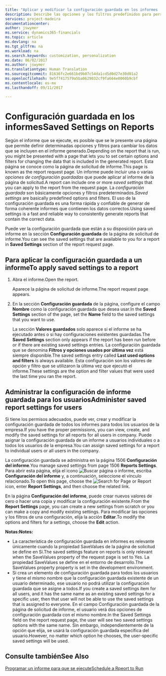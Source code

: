 ```yaml
---
title: "Aplicar y modificar la configuración guardada en los informes | Documentos de Microsoft"
description: Describe las opciones y los filtros predefinidos para personalizar un informe y para generar los datos correctos.
services: project-madeira
documentationcenter: 
author: jswymer
ms.service: dynamics365-financials
ms.topic: article
ms.devlang: na
ms.tgt_pltfrm: na
ms.workload: na
ms.search.keywords: customization, personalization
ms.date: 06/02/2017
ms.author: jswymer
ms.translationtype: Human Translation
ms.sourcegitcommit: 81636fc2e661bd9b07c54da1cd5d0d27e30d01a2
ms.openlocfilehash: 9e5f7417579a5ba0629032cf9fa664e0060b9cbf
ms.contentlocale: es-mx
ms.lasthandoff: 09/11/2017

---
```

# <a name="saved-settings-on-reports"></a><span data-ttu-id="af0ff-103">Configuración guardada en los informes</span><span class="sxs-lookup"><span data-stu-id="af0ff-103">Saved Settings on Reports</span></span>
<span data-ttu-id="af0ff-104">Según el informe que se ejecute, es posible que se le presente una página que permite definir determinadas opciones y filtros para cambiar los datos que se incluyen en el informe generado.</span><span class="sxs-lookup"><span data-stu-id="af0ff-104">Depending on the report that is run, you might be presented with a page that lets you to set certain options and filters for changing the data that is included in the generated report.</span></span> <span data-ttu-id="af0ff-105">Esta página se conoce como la página de solicitud de informe.</span><span class="sxs-lookup"><span data-stu-id="af0ff-105">This page is known as the report request page.</span></span> <span data-ttu-id="af0ff-106">Un informe puede incluir una o varias *opciones de configuración guardadas* que puede aplicar al informe de la página de solicitud.</span><span class="sxs-lookup"><span data-stu-id="af0ff-106">A report can include one or more *saved settings* that you can apply to the report from the request page.</span></span> <span data-ttu-id="af0ff-107">La *configuración guardada* son básicamente opciones y filtros predeterminados.</span><span class="sxs-lookup"><span data-stu-id="af0ff-107">*Saved settings* are basically predefined options and filters.</span></span> <span data-ttu-id="af0ff-108">El uso de la configuración guardada es una forma rápida y confiable de generar de forma coherente informes que contienen los datos correctos.</span><span class="sxs-lookup"><span data-stu-id="af0ff-108">Using saved settings is a fast and reliable way to consistently generate reports that contain the correct data.</span></span>

<span data-ttu-id="af0ff-109">Puede ver la configuración guardada que están a su disposición para un informe en la sección **Configuración guardada** de la página de solicitud de informe.</span><span class="sxs-lookup"><span data-stu-id="af0ff-109">You can see the saved settings that are available to you for a report in **Saved Settings** section of the report request page.</span></span>  

## <a name="to-apply-saved-settings-to-a-report"></a><span data-ttu-id="af0ff-110">Para aplicar la configuración guardada a un informe</span><span class="sxs-lookup"><span data-stu-id="af0ff-110">To apply saved settings to a report</span></span>
1. <span data-ttu-id="af0ff-111">Abra el informe.</span><span class="sxs-lookup"><span data-stu-id="af0ff-111">Open the report.</span></span>

   <span data-ttu-id="af0ff-112">Aparece la página de solicitud de informe.</span><span class="sxs-lookup"><span data-stu-id="af0ff-112">The report request page appears.</span></span>    
2. <span data-ttu-id="af0ff-113">En la sección **Configuración guardada** de la página, configure el campo **Nombre** como la configuración guardada que desea usar.</span><span class="sxs-lookup"><span data-stu-id="af0ff-113">In the **Saved Settings** section of the page, set the **Name** field  to the saved settings that you want to use.</span></span>

   <span data-ttu-id="af0ff-114">La sección **Valores guardados** solo aparece si el informe se ha ejecutado antes o si hay configuraciones existentes guardadas.</span><span class="sxs-lookup"><span data-stu-id="af0ff-114">The **Saved Settings** section only appears if the report has been run before or if there are existing saved settings entries.</span></span> <span data-ttu-id="af0ff-115">La configuración guardada que se denomina **Filtros y opciones usados por última vez** está siempre disponible.</span><span class="sxs-lookup"><span data-stu-id="af0ff-115">The saved settings entry called **Last used options and filters** is always available.</span></span> <span data-ttu-id="af0ff-116">Esta configuración son los valores de opción y filtro que se utilizaron la última vez que ejecutó el informe.</span><span class="sxs-lookup"><span data-stu-id="af0ff-116">These settings are the option and filter values that were used the last time you ran the report.</span></span>

## <a name="administer-saved-report-settings-for-users"></a><span data-ttu-id="af0ff-117">Administrar la configuración de informe guardada para los usuarios</span><span class="sxs-lookup"><span data-stu-id="af0ff-117">Administer saved report settings for users</span></span>
<span data-ttu-id="af0ff-118">Si tiene los permisos adecuados, puede ver, crear y modificar la configuración guardada de todos los informes para todos los usuarios de la empresa.</span><span class="sxs-lookup"><span data-stu-id="af0ff-118">If you have the proper permissions, you can view, create, and modify the saved settings for all reports for all users in company.</span></span> <span data-ttu-id="af0ff-119">Puede asignar la configuración guardada de un informe a usuarios individuales o a todos los usuarios de la empresa.</span><span class="sxs-lookup"><span data-stu-id="af0ff-119">You can assign saved settings for a report to individual users or all users in the company.</span></span>

<span data-ttu-id="af0ff-120">La configuración guardada se administra en la página 1506 **Configuración del informe**.</span><span class="sxs-lookup"><span data-stu-id="af0ff-120">You manage saved settings from page 1506 **Reports Settings**.</span></span> <span data-ttu-id="af0ff-121">Para abrir esta página, elija el icono ![Buscar página o informe](media/ui-search/search_small.png "icono Buscar página o informe"), escriba **Configuración del informe** y, a continuación, seleccione el vínculo relacionado.</span><span class="sxs-lookup"><span data-stu-id="af0ff-121">To open this page, choose the ![Search for Page or Report](media/ui-search/search_small.png "Search for Page or Report icon") icon, enter **Report Settings**, and then choose the related link.</span></span>

<span data-ttu-id="af0ff-122">En la página **Configuración del informe**, puede crear nuevos valores de cero o hacer una copia y modificar la configuración existente.</span><span class="sxs-lookup"><span data-stu-id="af0ff-122">From the **Report Settings** page, you can create a new settings from scratch or you can make a copy and modify existing settings.</span></span> <span data-ttu-id="af0ff-123">Para modificar las opciones y los filtros de una configuración, elija la acción **Editar**.</span><span class="sxs-lookup"><span data-stu-id="af0ff-123">To modify the options and filters for a settings, choose the **Edit** action.</span></span>

<span data-ttu-id="af0ff-124">**Notas:**</span><span class="sxs-lookup"><span data-stu-id="af0ff-124">**Notes:**</span></span>

* <span data-ttu-id="af0ff-125">La característica de configuración guardada en informes es relevante únicamente cuando la propiedad SaveValues de la página de solicitud se define en Sí.</span><span class="sxs-lookup"><span data-stu-id="af0ff-125">The saved settings feature on reports is only relevant when the SaveValues property of the request page is set to Yes.</span></span> <span data-ttu-id="af0ff-126">La propiedad SaveValues se define en el entorno de desarrollo.</span><span class="sxs-lookup"><span data-stu-id="af0ff-126">The SaveValues property property is set in the development environment.</span></span>
* <span data-ttu-id="af0ff-127">Si crea un elemento de configuración guardada para todos los usuarios y tiene el mismo nombre que la configuración guardada existente de un usuario determinado, ese usuario no podrá utilizar la configuración guardada que se asigne a todos.</span><span class="sxs-lookup"><span data-stu-id="af0ff-127">If you create a saved settings item for all users, and it has the same name as an existing saved settings for a specific user, then that user will not be able to use the saved settings that is assigned to everyone.</span></span>  <span data-ttu-id="af0ff-128">En el campo Configuración guardada de la página de solicitud de informe, el usuario verá dos opciones de configuración guardada con el mismo nombre.</span><span class="sxs-lookup"><span data-stu-id="af0ff-128">In the Saved Settings field on the report request page, the user will see two saved settings options with the same name.</span></span> <span data-ttu-id="af0ff-129">Sin embargo, independientemente de la opción que elija, se usará la configuración guardada específica del usuario.</span><span class="sxs-lookup"><span data-stu-id="af0ff-129">However, no matter which option he chooses, the user-specific saved settings will be used.</span></span>

## <a name="see-also"></a><span data-ttu-id="af0ff-130">Consulte también</span><span class="sxs-lookup"><span data-stu-id="af0ff-130">See Also</span></span>
[<span data-ttu-id="af0ff-131">Programar un informe para que se ejecute</span><span class="sxs-lookup"><span data-stu-id="af0ff-131">Schedule a Rpeort to Run</span></span>](ui-schedule-report.md)  

